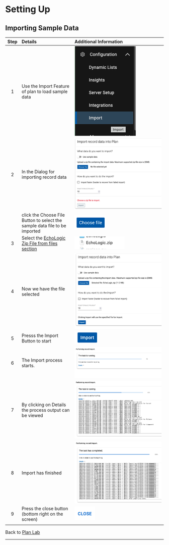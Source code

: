# Setting Up

## Importing Sample Data

| Step | Details                                                                    | Additional Information                                   |
|:----:|:---------------------------------------------------------------------------|:---------------------------------------------------------|
|  1   | Use the Import Feature of plan to load sample data                         | ![Import Icon][ImportIcon]                               |
|  2   | In the Dialog for importing record data                                    | ![Import Dialog][ImportDialog1]                          |
|      | click the Choose File Button to select the sample data file to be imported | ![Choose File Button][ChooseFileDialog]                  |
|  3   | Select the [EchoLogic Zip File from files section][EchoLogicZipFile]       | ![Select the file][SelectZipFile]                        |
|  4   | Now we have the file selected                                              | ![Import Dialog with selected File][ImportDialog2]       |
|  5   | Presss the Import Button to start                                          | ![Press Import Button][ImportButton]                     |
|  6   | The Import process starts.                                                 | ![Import Process starting][ImportStarts]                 |
|  7   | By clicking on Details the process output can be viewed                    | ![Import running with Details][ImportRunningWithDetails] |
|  8   | Import has finished                                                        | ![Import Finished](media/PLAN_Import_finished.png)       |
|  9   | Press the close button (bottom right on the screen)                        | ![Close Button][ImportClose]                             |
|      |                                                                            |                                                          |

Back to [Plan Lab](../index.md#setup-demo-data)

---

[ChooseFileDialog]: media/PLAN_Import_Dialog_ChooseFile.png
[ImportIcon]: media/PLAN_Import_Icon.png
[ImportDialog1]: media/PLAN_Import_Dialog1.png
[SelectZipFile]: media/PLAN_Import_Select_ZipFile.png
[ImportDialog2]: media/PLAN_Import_Dialog2.png
[ImportButton]: media/PLAN_Import_Button.png
[ImportStarts]: media/PLAN_Import_started.png
[ImportRunningWithDetails]: media/PLAN_Import_running.png
[ImportClose]: media/PLAN_Import_Close_dialog.png
[EchoLogicZIPFile]: https://github.com/DevOpsAutomationLabs/EchoLogic_DemoApp/raw/main/files/plan/EchoLogic.zip

